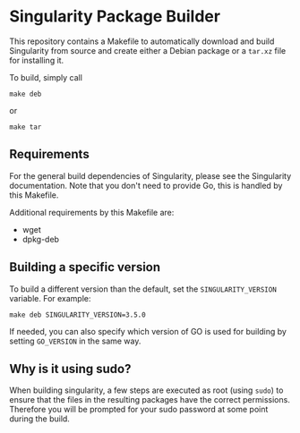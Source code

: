 Singularity Package Builder
===========================

This repository contains a Makefile to automatically download and build
Singularity from source and create either a Debian package or a `tar.xz` file
for installing it.

To build, simply call

    make deb

or

    make tar


## Requirements

For the general build dependencies of Singularity, please see the Singularity
documentation.  Note that you don't need to provide Go, this is handled by this
Makefile.

Additional requirements by this Makefile are:

- wget
- dpkg-deb


## Building a specific version

To build a different version than the default, set the `SINGULARITY_VERSION`
variable.  For example:

    make deb SINGULARITY_VERSION=3.5.0

If needed, you can also specify which version of GO is used for building by
setting `GO_VERSION` in the same way.


## Why is it using sudo?

When building singularity, a few steps are executed as root (using `sudo`) to
ensure that the files in the resulting packages have the correct permissions.
Therefore you will be prompted for your sudo password at some point during the
build.
